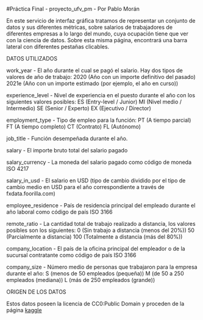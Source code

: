 #Práctica Final - proyecto_ufv_pm - Por Pablo Morán

En este servicio de interfaz gráfica tratamos de representar un conjunto de datos y sus diferentes métricas,
     sobre salarios de trabajadores de diferentes empresas a lo largo del mundo, cuya ocupación tiene que ver con 
     la ciencia de datos. Sobre esta misma página, encontrará una barra lateral con diferentes pestañas clicables.

DATOS UTILIZADOS

work_year - El año durante el cual se pagó el salario. Hay dos tipos de valores de año de trabajo:
2020 (Año con un importe definitivo del pasado)
2021e (Año con un importe estimado (por ejemplo, el año en curso))

experience_level - Nivel de experiencia en el puesto durante el año con los siguientes valores posibles:
ES (Entry-level / Junior)
MI (Nivel medio / Intermedio)
SE (Senior / Experto)
EX (Ejecutivo / Director)

employment_type - Tipo de empleo para la función:
PT (A tiempo parcial)
FT (A tiempo completo)
CT (Contrato)
FL (Autónomo)

job_title - Función desempeñada durante el año.

salary - El importe bruto total del salario pagado

salary_currency - La moneda del salario pagado como código de moneda ISO 4217

salary_in_usd - El salario en USD (tipo de cambio dividido por el tipo de cambio medio en USD para el año correspondiente a través de fxdata.foorilla.com)

employee_residence - País de residencia principal del empleado durante el año laboral como código de país ISO 3166

remote_ratio - La cantidad total de trabajo realizado a distancia, los valores posibles son los siguientes:
0 (Sin trabajo a distancia (menos del 20%))
50 (Parcialmente a distancia)
100 (Totalmente a distancia (más del 80%))

company_location - El país de la oficina principal del empleador o de la sucursal contratante como código de país ISO 3166

company_size - Número medio de personas que trabajaron para la empresa durante el año:
S (menos de 50 empleados (pequeña))
M (de 50 a 250 empleados (mediana))
L (más de 250 empleados (grande))

ORIGEN DE LOS DATOS

Estos datos poseen la licencia de CC0:Public Domain y proceden de la página [kaggle](https://www.kaggle.com/datasets/saurabhshahane/data-science-jobs-salaries/data)
